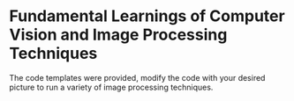 # Fundamental Learnings of Computer Vision and Image Processing Techniques

The code templates were provided, modify the code with your desired picture to run a variety of image processing techniques.


